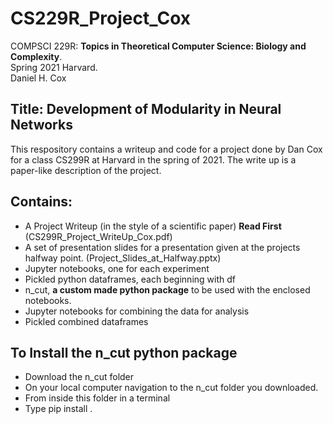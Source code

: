# CS229R_Project_Cox

COMPSCI 229R: **Topics in Theoretical Computer Science: Biology and Complexity**.  
Spring 2021 Harvard.   
Daniel H. Cox

## Title: Development of Modularity in Neural Networks

This respository contains a writeup and code for a project done by Dan Cox for a class CS299R at Harvard in the spring of 2021. The write up is a paper-like description of the project.

## Contains:

* A Project Writeup (in the style of a scientific paper) **Read First** (CS299R_Project_WriteUp_Cox.pdf)
* A set of presentation slides for a presentation given at the projects halfway point. (Project_Slides_at_Halfway.pptx)
* Jupyter notebooks, one for each experiment
* Pickled python dataframes, each beginning with df
* n_cut, **a custom made python package** to be used with the enclosed notebooks.
* Jupyter notebooks for combining the data for analysis
* Pickled combined dataframes


## To Install the n_cut python package 

* Download the n_cut folder
* On your local computer navigation to the n_cut folder you downloaded. 
* From inside this folder in a terminal
* Type pip install .
